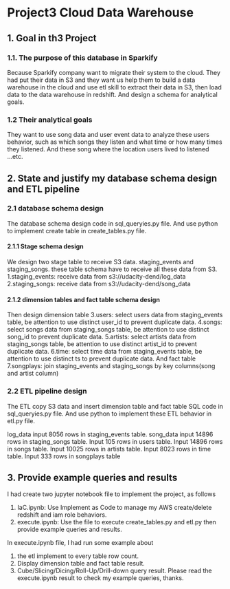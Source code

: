 # Project3 Cloud Data Warehouse

## 1. Goal in th3 Project
### 1.1. The purpose of this database in Sparkify
Because Sparkify company want to migrate their system to the cloud. They had put their data in S3 and they want us
help them to build a data warehouse in the cloud and use etl skill to extract their data in S3, then load data to the data warehouse in redshift. And design a schema for analytical goals.

### 1.2 Their analytical goals
They want to use song data and user event data to analyze these users behavior, such as which songs they listen and what time
or how many times they listened. And these song where the location users lived to listened ...etc.

## 2. State and justify my database schema design and ETL pipeline
### 2.1 database schema design
The database schema design code in sql_queryies.py file. And use python to implement create table in create_tables.py file.

#### 2.1.1 Stage schema design
We design two stage table to receive S3 data. staging_events and staging_songs. these table schema have to receive all these data from S3.
1.staging_events: receive data from s3://udacity-dend/log_data
2.staging_songs: receive data from s3://udacity-dend/song_data

#### 2.1.2 dimension tables and fact table schema design
Then design dimension table 
3.users: select users data from staging_events table, be attention to use distinct user_id to prevent duplicate data. 
4.songs: select songs data from staging_songs table, be attention to use distinct song_id to prevent duplicate data.
5.artists: select artists data from staging_songs table, be attention to use distinct artist_id to prevent duplicate data.
6.time: select time data from staging_events table, be attention to use distinct ts to prevent duplicate data.
And fact table
7.songplays: join staging_events and staging_songs by key columns(song and artist column)

### 2.2 ETL pipeline design
The ETL copy S3 data and insert dimension table and fact table SQL code in sql_queryies.py file. And use python to implement these ETL behavior in etl.py file.

log_data input 8056 rows in staging_events table.
song_data input 14896 rows in staging_songs table.
Input 105 rows in users table.
Input 14896 rows in songs table.
Input 10025 rows in artists table.
Input 8023 rows in time table.
Input 333 rows in songplays table

## 3. Provide example queries and results
I had create two jupyter notebook file to implement the project, as follows
1. IaC.ipynb: Use Implement as Code to manage my AWS create/delete redshift and iam role behaviors.
2. execute.ipynb: Use the file to execute create_tables.py and etl.py then provide example queries and results.

In execute.ipynb file, I had run some example about 
1. the etl implement to every table row count.
2. Display dimension table and fact table result.
3. Cube/Slicing/Dicing/Roll-Up/Drill-down query result.
Please read the execute.ipynb result to check my example queries, thanks.